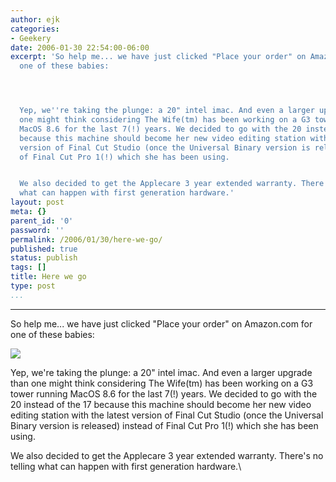 ```yaml
---
author: ejk
categories:
- Geekery
date: 2006-01-30 22:54:00-06:00
excerpt: 'So help me... we have just clicked "Place your order" on Amazon.com for
  one of these babies:




  Yep, we''re taking the plunge: a 20" intel imac. And even a larger upgrade than
  one might think considering The Wife(tm) has been working on a G3 tower running
  MacOS 8.6 for the last 7(!) years. We decided to go with the 20 instead of the 17
  because this machine should become her new video editing station with the latest
  version of Final Cut Studio (once the Universal Binary version is released) instead
  of Final Cut Pro 1(!) which she has been using.


  We also decided to get the Applecare 3 year extended warranty. There''s no telling
  what can happen with first generation hardware.'
layout: post
meta: {}
parent_id: '0'
password: ''
permalink: /2006/01/30/here-we-go/
published: true
status: publish
tags: []
title: Here we go
type: post
...
```

---

So help me... we have just clicked "Place your order" on Amazon.com for one of these babies:

![](/assets/2006/01/step2_imac20_beautyshot_060110.jpg)

Yep, we're taking the plunge: a 20" intel imac. And even a larger upgrade than one might think considering The Wife(tm) has been working on a G3 tower running MacOS 8.6 for the last 7(!) years. We decided to go with the 20 instead of the 17 because this machine should become her new video editing station with the latest version of Final Cut Studio (once the Universal Binary version is released) instead of Final Cut Pro 1(!) which she has been using.

We also decided to get the Applecare 3 year extended warranty. There's no telling what can happen with first generation hardware.\
